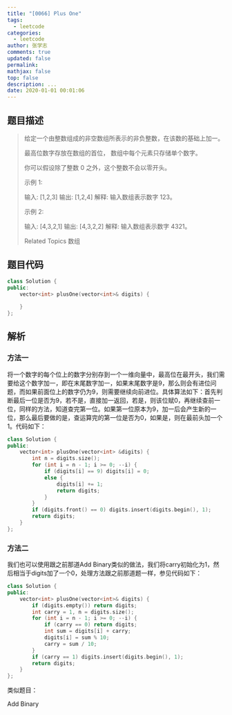 ```yaml
---
title: "[0066] Plus One"
tags:
  - leetcode
categories:
  - leetcode
author: 张学志
comments: true
updated: false
permalink:
mathjax: false
top: false
description: ...
date: 2020-01-01 00:01:06
---
```


## 题目描述

> 给定一个由整数组成的非空数组所表示的非负整数，在该数的基础上加一。 
> 
> 最高位数字存放在数组的首位， 数组中每个元素只存储单个数字。 
> 
> 你可以假设除了整数 0 之外，这个整数不会以零开头。 
> 
> 示例 1: 
> 
> 输入: [1,2,3]
> 输出: [1,2,4]
> 解释: 输入数组表示数字 123。
> 
> 
> 示例 2: 
> 
> 输入: [4,3,2,1]
> 输出: [4,3,2,2]
> 解释: 输入数组表示数字 4321。
> 
> Related Topics 数组

## 题目代码

```cpp
class Solution {
public:
    vector<int> plusOne(vector<int>& digits) {
        
    }
};
```

## 解析

### 方法一

将一个数字的每个位上的数字分别存到一个一维向量中，最高位在最开头，我们需要给这个数字加一，即在末尾数字加一，如果末尾数字是9，那么则会有进位问题，而如果前面位上的数字仍为9，则需要继续向前进位。具体算法如下：首先判断最后一位是否为9，若不是，直接加一返回，若是，则该位赋0，再继续查前一位，同样的方法，知道查完第一位。如果第一位原本为9，加一后会产生新的一位，那么最后要做的是，查运算完的第一位是否为0，如果是，则在最前头加一个1。代码如下：



```cpp
class Solution {
public:
    vector<int> plusOne(vector<int> &digits) {
        int n = digits.size();
        for (int i = n - 1; i >= 0; --i) {
            if (digits[i] == 9) digits[i] = 0;
            else {
                digits[i] += 1;
                return digits;
            }
        }
        if (digits.front() == 0) digits.insert(digits.begin(), 1);
        return digits;
    }
};
```

### 方法二

我们也可以使用跟之前那道Add Binary类似的做法，我们将carry初始化为1，然后相当于digits加了一个0，处理方法跟之前那道题一样，参见代码如下：


```cpp
class Solution {
public:
    vector<int> plusOne(vector<int>& digits) {
        if (digits.empty()) return digits;
        int carry = 1, n = digits.size();
        for (int i = n - 1; i >= 0; --i) {
            if (carry == 0) return digits;
            int sum = digits[i] + carry;
            digits[i] = sum % 10;
            carry = sum / 10;
        }
        if (carry == 1) digits.insert(digits.begin(), 1);
        return digits;
    }
};
```

类似题目：

Add Binary